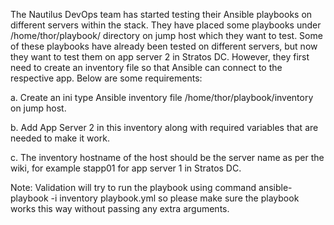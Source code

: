 The Nautilus DevOps team has started testing their Ansible playbooks on different servers within the stack. They have placed some playbooks under /home/thor/playbook/ directory on jump host which they want to test. Some of these playbooks have already been tested on different servers, but now they want to test them on app server 2 in Stratos DC. However, they first need to create an inventory file so that Ansible can connect to the respective app. Below are some requirements:


a. Create an ini type Ansible inventory file /home/thor/playbook/inventory on jump host.


b. Add App Server 2 in this inventory along with required variables that are needed to make it work.


c. The inventory hostname of the host should be the server name as per the wiki, for example stapp01 for app server 1 in Stratos DC.


Note: Validation will try to run the playbook using command ansible-playbook -i inventory playbook.yml so please make sure the playbook works this way without passing any extra arguments.

